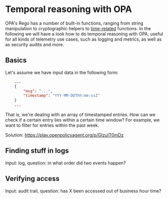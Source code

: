 # Temporal reasoning with OPA

OPA's Rego has a number of built-in functions, ranging from string manipulation to cryptographic helpers to [time-related](https://www.openpolicyagent.org/docs/latest/policy-reference/#time) functions. In the following we will have a look how to do temporal reasoning with OPA, useful for all kinds of telemetry use cases, such as logging and metrics, as well as as security audits and more.

## Basics

Let's assume we have input data in the following form:

```json
    ...
    {
        "msg": "...",
        "timestamp": "YYY-MM-DDThh:mm:ssZ"
    }
    ...
```

That is, we're dealing with an array of timestamped entries. How can we check if a certain entry lies within a certain time window? For example, we want to filter for entries within the past week.
    
Solution: https://play.openpolicyagent.org/p/GIzuIT0mDz

## Finding stuff in logs

Input: log, question: in what order did two events happen?

## Verifying access

Input: audit trail, question: has X been accessed out of business hour time?
